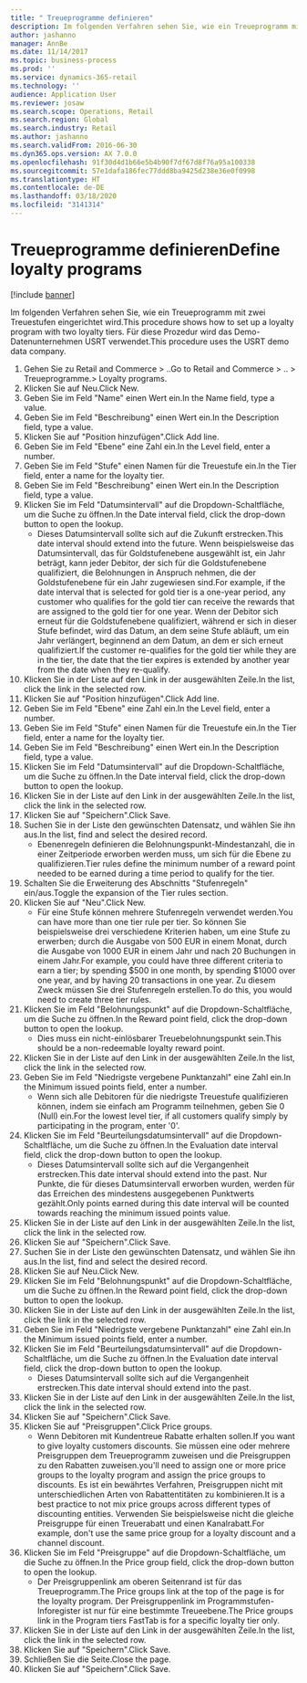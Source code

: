 ```yaml
---
title: " Treueprogramme definieren"
description: Im folgenden Verfahren sehen Sie, wie ein Treueprogramm mit zwei Treuestufen eingerichtet wird.
author: jashanno
manager: AnnBe
ms.date: 11/14/2017
ms.topic: business-process
ms.prod: ''
ms.service: dynamics-365-retail
ms.technology: ''
audience: Application User
ms.reviewer: josaw
ms.search.scope: Operations, Retail
ms.search.region: Global
ms.search.industry: Retail
ms.author: jashanno
ms.search.validFrom: 2016-06-30
ms.dyn365.ops.version: AX 7.0.0
ms.openlocfilehash: 91f30d4d1b66e5b4b90f7df67d8f76a95a100338
ms.sourcegitcommit: 57e1dafa186fec77ddd8ba9425d238e36e0f0998
ms.translationtype: HT
ms.contentlocale: de-DE
ms.lasthandoff: 03/18/2020
ms.locfileid: "3141314"
---
```

# <a name="define-loyalty-programs"></a><span data-ttu-id="40099-103"> Treueprogramme definieren</span><span class="sxs-lookup"><span data-stu-id="40099-103">Define loyalty programs</span></span>

[!include [banner](../includes/banner.md)]

<span data-ttu-id="40099-104">Im folgenden Verfahren sehen Sie, wie ein Treueprogramm mit zwei Treuestufen eingerichtet wird.</span><span class="sxs-lookup"><span data-stu-id="40099-104">This procedure shows how to set up a loyalty program with two loyalty tiers.</span></span> <span data-ttu-id="40099-105">Für diese Prozedur wird das Demo-Datenunternehmen USRT verwendet.</span><span class="sxs-lookup"><span data-stu-id="40099-105">This procedure uses the USRT demo data company.</span></span>

1. <span data-ttu-id="40099-106">Gehen Sie zu Retail and Commerce > ..</span><span class="sxs-lookup"><span data-stu-id="40099-106">Go to Retail and Commerce > ..</span></span> <span data-ttu-id="40099-107">> Treueprogramme.</span><span class="sxs-lookup"><span data-stu-id="40099-107">> Loyalty programs.</span></span>
2. <span data-ttu-id="40099-108">Klicken Sie auf Neu.</span><span class="sxs-lookup"><span data-stu-id="40099-108">Click New.</span></span>
3. <span data-ttu-id="40099-109">Geben Sie im Feld "Name" einen Wert ein.</span><span class="sxs-lookup"><span data-stu-id="40099-109">In the Name field, type a value.</span></span>
4. <span data-ttu-id="40099-110">Geben Sie im Feld "Beschreibung" einen Wert ein.</span><span class="sxs-lookup"><span data-stu-id="40099-110">In the Description field, type a value.</span></span>
5. <span data-ttu-id="40099-111">Klicken Sie auf "Position hinzufügen".</span><span class="sxs-lookup"><span data-stu-id="40099-111">Click Add line.</span></span>
6. <span data-ttu-id="40099-112">Geben Sie im Feld "Ebene" eine Zahl ein.</span><span class="sxs-lookup"><span data-stu-id="40099-112">In the Level field, enter a number.</span></span>
7. <span data-ttu-id="40099-113">Geben Sie im Feld "Stufe" einen Namen für die Treuestufe ein.</span><span class="sxs-lookup"><span data-stu-id="40099-113">In the Tier field, enter a name for the loyalty tier.</span></span>
8. <span data-ttu-id="40099-114">Geben Sie im Feld "Beschreibung" einen Wert ein.</span><span class="sxs-lookup"><span data-stu-id="40099-114">In the Description field, type a value.</span></span>
9. <span data-ttu-id="40099-115">Klicken Sie im Feld "Datumsintervall" auf die Dropdown-Schaltfläche, um die Suche zu öffnen.</span><span class="sxs-lookup"><span data-stu-id="40099-115">In the Date interval field, click the drop-down button to open the lookup.</span></span>
    * <span data-ttu-id="40099-116">Dieses Datumsintervall sollte sich auf die Zukunft erstrecken.</span><span class="sxs-lookup"><span data-stu-id="40099-116">This date interval should extend into the future.</span></span> <span data-ttu-id="40099-117">Wenn beispielsweise das Datumsintervall, das für Goldstufenebene ausgewählt ist, ein Jahr beträgt, kann jeder Debitor, der sich für die Goldstufenebene qualifiziert, die Belohnungen in Anspruch nehmen, die der Goldstufenebene für ein Jahr zugewiesen sind.</span><span class="sxs-lookup"><span data-stu-id="40099-117">For example, if the date interval that is selected for gold tier is a one-year period, any customer who qualifies for the gold tier can receive the rewards that are assigned to the gold tier for one year.</span></span> <span data-ttu-id="40099-118">Wenn der Debitor sich erneut für die Goldstufenebene qualifiziert, während er sich in dieser Stufe befindet, wird das Datum, an dem seine Stufe abläuft, um ein Jahr verlängert, beginnend an dem Datum, an dem er sich erneut qualifiziert.</span><span class="sxs-lookup"><span data-stu-id="40099-118">If the customer re-qualifies for the gold tier while they are in the tier, the date that the tier expires is extended by another year from the date when they re-qualify.</span></span>  
10. <span data-ttu-id="40099-119">Klicken Sie in der Liste auf den Link in der ausgewählten Zeile.</span><span class="sxs-lookup"><span data-stu-id="40099-119">In the list, click the link in the selected row.</span></span>
11. <span data-ttu-id="40099-120">Klicken Sie auf "Position hinzufügen".</span><span class="sxs-lookup"><span data-stu-id="40099-120">Click Add line.</span></span>
12. <span data-ttu-id="40099-121">Geben Sie im Feld "Ebene" eine Zahl ein.</span><span class="sxs-lookup"><span data-stu-id="40099-121">In the Level field, enter a number.</span></span>
13. <span data-ttu-id="40099-122">Geben Sie im Feld "Stufe" einen Namen für die Treuestufe ein.</span><span class="sxs-lookup"><span data-stu-id="40099-122">In the Tier field, enter a name for the loyalty tier.</span></span>
14. <span data-ttu-id="40099-123">Geben Sie im Feld "Beschreibung" einen Wert ein.</span><span class="sxs-lookup"><span data-stu-id="40099-123">In the Description field, type a value.</span></span>
15. <span data-ttu-id="40099-124">Klicken Sie im Feld "Datumsintervall" auf die Dropdown-Schaltfläche, um die Suche zu öffnen.</span><span class="sxs-lookup"><span data-stu-id="40099-124">In the Date interval field, click the drop-down button to open the lookup.</span></span>
16. <span data-ttu-id="40099-125">Klicken Sie in der Liste auf den Link in der ausgewählten Zeile.</span><span class="sxs-lookup"><span data-stu-id="40099-125">In the list, click the link in the selected row.</span></span>
17. <span data-ttu-id="40099-126">Klicken Sie auf "Speichern".</span><span class="sxs-lookup"><span data-stu-id="40099-126">Click Save.</span></span>
18. <span data-ttu-id="40099-127">Suchen Sie in der Liste den gewünschten Datensatz, und wählen Sie ihn aus.</span><span class="sxs-lookup"><span data-stu-id="40099-127">In the list, find and select the desired record.</span></span>
    * <span data-ttu-id="40099-128">Ebenenregeln definieren die Belohnungspunkt-Mindestanzahl, die in einer Zeitperiode erworben werden muss, um sich für die Ebene zu qualifizieren.</span><span class="sxs-lookup"><span data-stu-id="40099-128">Tier rules define the minimum number of a reward point needed to be earned during a time period to qualify for the tier.</span></span>  
19. <span data-ttu-id="40099-129">Schalten Sie die Erweiterung des Abschnitts "Stufenregeln" ein/aus.</span><span class="sxs-lookup"><span data-stu-id="40099-129">Toggle the expansion of the Tier rules section.</span></span>
20. <span data-ttu-id="40099-130">Klicken Sie auf "Neu".</span><span class="sxs-lookup"><span data-stu-id="40099-130">Click New.</span></span>
    * <span data-ttu-id="40099-131">Für eine Stufe können mehrere Stufenregeln verwendet werden.</span><span class="sxs-lookup"><span data-stu-id="40099-131">You can have more than one tier rule per tier.</span></span> <span data-ttu-id="40099-132">So können Sie beispielsweise drei verschiedene Kriterien haben, um eine Stufe zu erwerben; durch die Ausgabe von 500 EUR in einem Monat, durch die Ausgabe von 1000 EUR in einem Jahr und nach 20 Buchungen in einem Jahr.</span><span class="sxs-lookup"><span data-stu-id="40099-132">For example, you could have three different criteria to earn a tier; by spending $500 in one month, by spending $1000 over one year, and by having 20 transactions in one year.</span></span> <span data-ttu-id="40099-133">Zu diesem Zweck müssen Sie drei Stufenregeln erstellen.</span><span class="sxs-lookup"><span data-stu-id="40099-133">To do this, you would need to create three tier rules.</span></span>  
21. <span data-ttu-id="40099-134">Klicken Sie im Feld "Belohnungspunkt" auf die Dropdown-Schaltfläche, um die Suche zu öffnen.</span><span class="sxs-lookup"><span data-stu-id="40099-134">In the Reward point field, click the drop-down button to open the lookup.</span></span>
    * <span data-ttu-id="40099-135">Dies muss ein nicht-einlösbarer Treuebelohnungspunkt sein.</span><span class="sxs-lookup"><span data-stu-id="40099-135">This should be a non-redeemable loyalty reward point.</span></span>  
22. <span data-ttu-id="40099-136">Klicken Sie in der Liste auf den Link in der ausgewählten Zeile.</span><span class="sxs-lookup"><span data-stu-id="40099-136">In the list, click the link in the selected row.</span></span>
23. <span data-ttu-id="40099-137">Geben Sie im Feld "Niedrigste vergebene Punktanzahl" eine Zahl ein.</span><span class="sxs-lookup"><span data-stu-id="40099-137">In the Minimum issued points field, enter a number.</span></span>
    * <span data-ttu-id="40099-138">Wenn sich alle Debitoren für die niedrigste Treuestufe qualifizieren können, indem sie einfach am Programm teilnehmen, geben Sie 0 (Null) ein.</span><span class="sxs-lookup"><span data-stu-id="40099-138">For the lowest level tier, if all customers qualify simply by participating in the program, enter '0'.</span></span>  
24. <span data-ttu-id="40099-139">Klicken Sie im Feld "Beurteilungsdatumsintervall" auf die Dropdown-Schaltfläche, um die Suche zu öffnen.</span><span class="sxs-lookup"><span data-stu-id="40099-139">In the Evaluation date interval field, click the drop-down button to open the lookup.</span></span>
    * <span data-ttu-id="40099-140">Dieses Datumsintervall sollte sich auf die Vergangenheit erstrecken.</span><span class="sxs-lookup"><span data-stu-id="40099-140">This date interval should extend into the past.</span></span> <span data-ttu-id="40099-141">Nur Punkte, die für dieses Datumsintervall erworben wurden, werden für das Erreichen des mindestens ausgegebenen Punktwerts gezählt.</span><span class="sxs-lookup"><span data-stu-id="40099-141">Only points earned during this date interval will be counted towards reaching the minimum issued points value.</span></span>  
25. <span data-ttu-id="40099-142">Klicken Sie in der Liste auf den Link in der ausgewählten Zeile.</span><span class="sxs-lookup"><span data-stu-id="40099-142">In the list, click the link in the selected row.</span></span>
26. <span data-ttu-id="40099-143">Klicken Sie auf "Speichern".</span><span class="sxs-lookup"><span data-stu-id="40099-143">Click Save.</span></span>
27. <span data-ttu-id="40099-144">Suchen Sie in der Liste den gewünschten Datensatz, und wählen Sie ihn aus.</span><span class="sxs-lookup"><span data-stu-id="40099-144">In the list, find and select the desired record.</span></span>
28. <span data-ttu-id="40099-145">Klicken Sie auf Neu.</span><span class="sxs-lookup"><span data-stu-id="40099-145">Click New.</span></span>
29. <span data-ttu-id="40099-146">Klicken Sie im Feld "Belohnungspunkt" auf die Dropdown-Schaltfläche, um die Suche zu öffnen.</span><span class="sxs-lookup"><span data-stu-id="40099-146">In the Reward point field, click the drop-down button to open the lookup.</span></span>
30. <span data-ttu-id="40099-147">Klicken Sie in der Liste auf den Link in der ausgewählten Zeile.</span><span class="sxs-lookup"><span data-stu-id="40099-147">In the list, click the link in the selected row.</span></span>
31. <span data-ttu-id="40099-148">Geben Sie im Feld "Niedrigste vergebene Punktanzahl" eine Zahl ein.</span><span class="sxs-lookup"><span data-stu-id="40099-148">In the Minimum issued points field, enter a number.</span></span>
32. <span data-ttu-id="40099-149">Klicken Sie im Feld "Beurteilungsdatumsintervall" auf die Dropdown-Schaltfläche, um die Suche zu öffnen.</span><span class="sxs-lookup"><span data-stu-id="40099-149">In the Evaluation date interval field, click the drop-down button to open the lookup.</span></span>
    * <span data-ttu-id="40099-150">Dieses Datumsintervall sollte sich auf die Vergangenheit erstrecken.</span><span class="sxs-lookup"><span data-stu-id="40099-150">This date interval should extend into the past.</span></span>  
33. <span data-ttu-id="40099-151">Klicken Sie in der Liste auf den Link in der ausgewählten Zeile.</span><span class="sxs-lookup"><span data-stu-id="40099-151">In the list, click the link in the selected row.</span></span>
34. <span data-ttu-id="40099-152">Klicken Sie auf "Speichern".</span><span class="sxs-lookup"><span data-stu-id="40099-152">Click Save.</span></span>
35. <span data-ttu-id="40099-153">Klicken Sie auf "Preisgruppen".</span><span class="sxs-lookup"><span data-stu-id="40099-153">Click Price groups.</span></span>
    * <span data-ttu-id="40099-154">Wenn Debitoren mit Kundentreue Rabatte erhalten sollen.</span><span class="sxs-lookup"><span data-stu-id="40099-154">If you want to give loyalty customers discounts.</span></span> <span data-ttu-id="40099-155">Sie müssen eine oder mehrere Preisgruppen dem Treueprogramm zuweisen und die Preisgruppen zu den Rabatten zuweisen.</span><span class="sxs-lookup"><span data-stu-id="40099-155">you'll need to assign one or more price groups to the loyalty program and assign the price groups to discounts.</span></span> <span data-ttu-id="40099-156">Es ist ein bewährtes Verfahren, Preisgruppen nicht mit unterschiedlichen Arten von Rabattentitäten zu kombinieren.</span><span class="sxs-lookup"><span data-stu-id="40099-156">It is a best practice to not mix price groups across different types of discounting entities.</span></span>  <span data-ttu-id="40099-157">Verwenden Sie beispielsweise nicht die gleiche Preisgruppe für einen Treuerabatt und einen Kanalrabatt.</span><span class="sxs-lookup"><span data-stu-id="40099-157">For example, don't use the same price group for a loyalty discount and a channel discount.</span></span>  
36. <span data-ttu-id="40099-158">Klicken Sie im Feld "Preisgruppe" auf die Dropdown-Schaltfläche, um die Suche zu öffnen.</span><span class="sxs-lookup"><span data-stu-id="40099-158">In the Price group field, click the drop-down button to open the lookup.</span></span>
    * <span data-ttu-id="40099-159">Der Preisgruppenlink am oberen Seitenrand ist für das Treueprogramm.</span><span class="sxs-lookup"><span data-stu-id="40099-159">The Price groups link at the top of the page is for the loyalty program.</span></span> <span data-ttu-id="40099-160">Der Preisgruppenlink im Programmstufen-Inforegister ist nur für eine bestimmte Treueebene.</span><span class="sxs-lookup"><span data-stu-id="40099-160">The Price groups link in the Program tiers FastTab is for a specific loyalty tier only.</span></span>  
37. <span data-ttu-id="40099-161">Klicken Sie in der Liste auf den Link in der ausgewählten Zeile.</span><span class="sxs-lookup"><span data-stu-id="40099-161">In the list, click the link in the selected row.</span></span>
38. <span data-ttu-id="40099-162">Klicken Sie auf "Speichern".</span><span class="sxs-lookup"><span data-stu-id="40099-162">Click Save.</span></span>
39. <span data-ttu-id="40099-163">Schließen Sie die Seite.</span><span class="sxs-lookup"><span data-stu-id="40099-163">Close the page.</span></span>
40. <span data-ttu-id="40099-164">Klicken Sie auf "Speichern".</span><span class="sxs-lookup"><span data-stu-id="40099-164">Click Save.</span></span>

